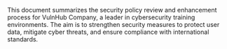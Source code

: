 This document summarizes the security policy review and enhancement process for VulnHub Company, a leader in cybersecurity training environments. The aim is to strengthen security measures to protect user data, mitigate cyber threats, and ensure compliance with international standards.
